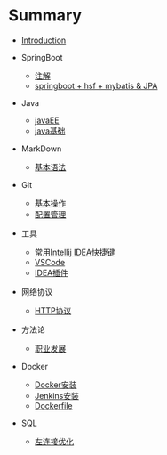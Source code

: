 # Summary

* [Introduction](README.md)

* SpringBoot
  * [注解](/SpringBoot/注解.md)
  * [springboot + hsf + mybatis & JPA](/SpringBoot/hsf.md)

* Java
  * [javaEE](/Java/javaEE.md)
  * [java基础](/Java/java基础.md)

* MarkDown
  * [基本语法](/MarkDown/基本语法.md)

* Git
  * [基本操作](/Git/基本操作.md)
  * [配置管理](/Git/配置管理.md)

* 工具
  * [常用Intellij IDEA快捷键](/工具/IDEA快捷键.md)
  * [VSCode](/VSCode插件.md)
  * [IDEA插件](/IDEA插件.md)

* 网络协议
  * [HTTP协议](/网络协议/HTTP协议.md)

* 方法论
  * [职业发展](/方法论/职业发展.md)

* Docker
  * [Docker安装](/Docker/Docker安装.md)
  * [Jenkins安装](/Docker/Jenkins安装.md)
  * [Dockerfile](/Docker/Dockerfile.md)

* SQL
  * [左连接优化](/SQL/优化.md)
